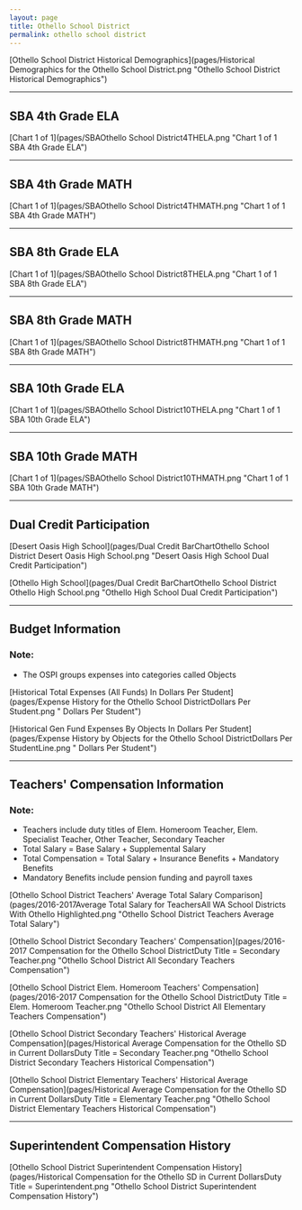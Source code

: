 ```yaml
---
layout: page
title: Othello School District
permalink: othello school district
---
```



[Othello School District Historical Demographics](pages/Historical Demographics for the Othello School District.png "Othello School District Historical Demographics")

___

## SBA 4th Grade ELA

[Chart 1 of 1](pages/SBAOthello School District4THELA.png "Chart 1 of 1 SBA 4th Grade ELA")


___

## SBA 4th Grade MATH

[Chart 1 of 1](pages/SBAOthello School District4THMATH.png "Chart 1 of 1 SBA 4th Grade MATH")


___

## SBA 8th Grade ELA

[Chart 1 of 1](pages/SBAOthello School District8THELA.png "Chart 1 of 1 SBA 8th Grade ELA")


___

## SBA 8th Grade MATH

[Chart 1 of 1](pages/SBAOthello School District8THMATH.png "Chart 1 of 1 SBA 8th Grade MATH")


___

## SBA 10th Grade ELA

[Chart 1 of 1](pages/SBAOthello School District10THELA.png "Chart 1 of 1 SBA 10th Grade ELA")


___

## SBA 10th Grade MATH

[Chart 1 of 1](pages/SBAOthello School District10THMATH.png "Chart 1 of 1 SBA 10th Grade MATH")


___

## Dual Credit Participation

[Desert Oasis High School](pages/Dual Credit BarChartOthello School District Desert Oasis High School.png "Desert Oasis High School Dual Credit Participation")

[Othello High School](pages/Dual Credit BarChartOthello School District Othello High School.png "Othello High School Dual Credit Participation")


___

## Budget Information
### Note:
- The OSPI groups expenses into categories called Objects

[Historical Total Expenses (All Funds) In Dollars Per Student](pages/Expense History for the Othello School DistrictDollars Per Student.png " Dollars Per Student")

[Historical Gen Fund Expenses By Objects In Dollars Per Student](pages/Expense History by Objects for the Othello School DistrictDollars Per StudentLine.png " Dollars Per Student")


___

## Teachers' Compensation Information
### Note:
- Teachers include duty titles of Elem. Homeroom Teacher, Elem. Specialist Teacher, Other Teacher, Secondary Teacher
- Total Salary = Base Salary + Supplemental Salary
- Total Compensation = Total Salary + Insurance Benefits + Mandatory Benefits
- Mandatory Benefits include pension funding and payroll taxes

[Othello School District Teachers' Average Total Salary Comparison](pages/2016-2017Average Total Salary for TeachersAll WA School Districts With Othello Highlighted.png "Othello School District Teachers Average Total Salary")

[Othello School District Secondary Teachers' Compensation](pages/2016-2017 Compensation for the Othello School DistrictDuty Title = Secondary Teacher.png "Othello School District All Secondary Teachers Compensation")

[Othello School District Elem. Homeroom Teachers' Compensation](pages/2016-2017 Compensation for the Othello School DistrictDuty Title = Elem. Homeroom Teacher.png "Othello School District All Elementary Teachers Compensation")

[Othello School District Secondary Teachers' Historical Average Compensation](pages/Historical Average Compensation for the Othello SD in Current DollarsDuty Title = Secondary Teacher.png "Othello School District Secondary Teachers Historical Compensation")

[Othello School District Elementary Teachers' Historical Average Compensation](pages/Historical Average Compensation for the Othello SD in Current DollarsDuty Title = Elementary Teacher.png "Othello School District Elementary Teachers Historical Compensation")


___

## Superintendent Compensation History

[Othello School District Superintendent Compensation History](pages/Historical Compensation for the Othello SD in Current DollarsDuty Title = Superintendent.png "Othello School District Superintendent Compensation History")

